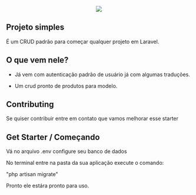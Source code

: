 <p align="center"><img src="https://laravel.com/assets/img/components/logo-laravel.svg"></p>



## Projeto simples

É um CRUD padrão para começar qualquer projeto em Laravel.


## O que vem nele?

- Já vem com autenticação padrão de usuário já com algumas traduções.

- Um crud pronto de produtos para modelo.

## Contributing

Se quiser contribuir entre em contato que vamos melhorar esse starter

## Get Starter / Começando

Vá no arquivo .env configure seu banco de dados

No terminal entre na pasta da sua aplicação execute o comando:

"php artisan migrate"

Pronto ele estára pronto para uso.

